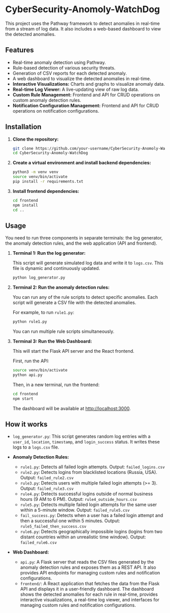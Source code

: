 # CyberSecurity-Anomoly-WatchDog

This project uses the Pathway framework to detect anomalies in real-time from a stream of log data. It also includes a web-based dashboard to view the detected anomalies.

## Features

- Real-time anomaly detection using Pathway.
- Rule-based detection of various security threats.
- Generation of CSV reports for each detected anomaly.
- A web dashboard to visualize the detected anomalies in real-time.
- **Interactive Visualizations:** Charts and graphs to visualize anomaly data.
- **Real-time Log Viewer:** A live-updating view of raw log data.
- **Custom Rule Management:** Frontend and API for CRUD operations on custom anomaly detection rules.
- **Notification Configuration Management:** Frontend and API for CRUD operations on notification configurations.

## Installation

1.  **Clone the repository:**

    ```bash
    git clone https://github.com/your-username/CyberSecurity-Anomoly-WatchDog.git
    cd CyberSecurity-Anomoly-WatchDog
    ```

2.  **Create a virtual environment and install backend dependencies:**

    ```bash
    python3 -m venv venv
    source venv/bin/activate
    pip install -r requirements.txt
    ```

3.  **Install frontend dependencies:**

    ```bash
    cd frontend
    npm install
    cd ..
    ```

## Usage

You need to run three components in separate terminals: the log generator, the anomaly detection rules, and the web application (API and frontend).

1.  **Terminal 1: Run the log generator:**

    This script will generate simulated log data and write it to `logs.csv`. This file is dynamic and continuously updated.

    ```bash
    python log_generator.py
    ```

2.  **Terminal 2: Run the anomaly detection rules:**

    You can run any of the rule scripts to detect specific anomalies. Each script will generate a CSV file with the detected anomalies.

    For example, to run `rule1.py`:
    ```bash
    python rule1.py
    ```
    You can run multiple rule scripts simultaneously.

3.  **Terminal 3: Run the Web Dashboard:**

    This will start the Flask API server and the React frontend.

    First, run the API:
    ```bash
    source venv/bin/activate
    python api.py
    ```

    Then, in a new terminal, run the frontend:
    ```bash
    cd frontend
    npm start
    ```
    The dashboard will be available at [http://localhost:3000](http://localhost:3000).

## How it works

-   `log_generator.py`: This script generates random log entries with a `user_id`, `location`, `timestamp`, and `login_success` status. It writes these logs to a `logs.csv` file.

-   **Anomaly Detection Rules:**
    -   `rule1.py`: Detects all failed login attempts. Output: `failed_logins.csv`
    -   `rule2.py`: Detects logins from blacklisted locations (Russia, USA). Output: `failed_rule2.csv`
    -   `rule3.py`: Detects users with multiple failed login attempts (>= 3). Output: `failed_rule3.csv`
    -   `rule4.py`: Detects successful logins outside of normal business hours (9 AM to 6 PM). Output: `rule4_outside_hours.csv`
    -   `rule5.py`: Detects multiple failed login attempts for the same user within a 5-minute window. Output: `failed_rule5.csv`
    -   `fail_success.py`: Detects when a user has a failed login attempt and then a successful one within 5 minutes. Output: `rule5_failed_then_success.csv`
    -   `rule6.py`: Detects geographically impossible logins (logins from two distant countries within an unrealistic time window). Output: `failed_rule6.csv`

-   **Web Dashboard:**
    -   `api.py`: A Flask server that reads the CSV files generated by the anomaly detection rules and exposes them as a REST API. It also provides API endpoints for managing custom rules and notification configurations.
    -   `frontend/`: A React application that fetches the data from the Flask API and displays it in a user-friendly dashboard. The dashboard shows the detected anomalies for each rule in real-time, provides interactive visualizations, a real-time log viewer, and interfaces for managing custom rules and notification configurations.